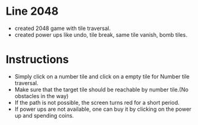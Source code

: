 # Line 2048
 - created 2048 game with tile traversal.
 - created power ups like undo, tile break, same tile vanish, bomb tiles.
 
# Instructions
 - Simply click on a number tile and click on a empty tile for Number tile traversal.
 - Make sure that the target tile should be reachable by number tile.(No obstacles in the way)
 - If the path is not possible, the screen turns red for a short period.
 - If power ups are not available, one can buy it by clicking on the power up and spending coins.
